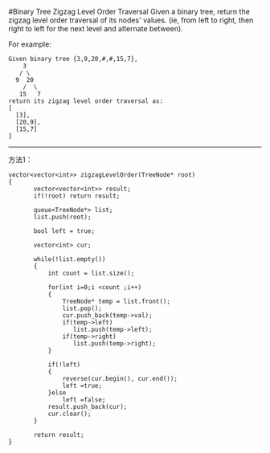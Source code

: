 #Binary Tree Zigzag Level Order Traversal
Given a binary tree, return the zigzag level order traversal of its nodes' values. 
(ie, from left to right, then right to left for the next level and alternate between).

For example:
```
Given binary tree {3,9,20,#,#,15,7},
    3
   / \
  9  20
    /  \
   15   7
return its zigzag level order traversal as:
[
  [3],
  [20,9],
  [15,7]
]

```
---


方法1：
```
vector<vector<int>> zigzagLevelOrder(TreeNode* root)
{
       vector<vector<int>> result;
       if(!root) return result;
       
       queue<TreeNode*> list;
       list.push(root);
       
       bool left = true;
       
       vector<int> cur;
       
       while(!list.empty())
       {
           int count = list.size();
           
           for(int i=0;i <count ;i++)
           {
               TreeNode* temp = list.front();
               list.pop();
               cur.push_back(temp->val);
               if(temp->left)
                  list.push(temp->left);
               if(temp->right)
                  list.push(temp->right);
           }
           
           if(!left)
           {
               reverse(cur.begin(), cur.end());
               left =true;
           }else
               left =false;
           result.push_back(cur);
           cur.clear();
       }
       
       return result;
}
```